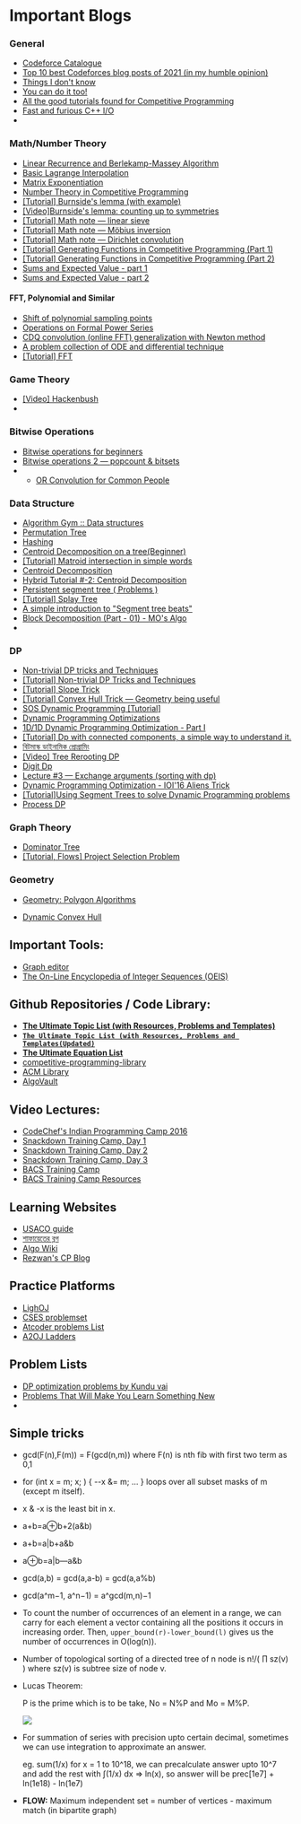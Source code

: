 # Important Blogs

### General

- [Codeforce Catalogue](https://codeforces.com/catalog)
- [Top 10 best Codeforces blog posts of 2021 (in my humble opinion)](https://codeforces.com/blog/entry/98250)
- [Things I don't know](https://codeforces.com/blog/entry/92248)
- [You can do it too!](https://codeforces.com/blog/entry/103077)
- [All the good tutorials found for Competitive Programming](https://codeforces.com/blog/entry/57282)
- [Fast and furious C++ I/O](https://codeforces.com/blog/entry/45835)
- 

### Math/Number Theory

- [Linear Recurrence and Berlekamp-Massey Algorithm](https://codeforces.com/blog/entry/61306) 
- [Basic Lagrange Interpolation](https://codeforces.com/blog/entry/82953)
- [Matrix Exponentiation](https://codeforces.com/blog/entry/80195)
- [Number Theory in Competitive Programming](https://artofproblemsolving.com/community/c90633h1291397) 
- [[Tutorial] Burnside's lemma (with example)](https://codeforces.com/blog/entry/62401)
- [[Video]Burnside's lemma: counting up to symmetries](https://www.youtube.com/watch?v=D0d9bYZ_qDY&t=674s)
- [[Tutorial] Math note — linear sieve](https://codeforces.com/blog/entry/54090)
- [[Tutorial] Math note — Möbius inversion](https://codeforces.com/blog/entry/53925) 
- [[Tutorial] Math note — Dirichlet convolution](https://codeforces.com/blog/entry/54150)
- [[Tutorial] Generating Functions in Competitive Programming (Part 1)](https://codeforces.com/blog/entry/77468) 
- [[Tutorial] Generating Functions in Competitive Programming (Part 2)](https://codeforces.com/blog/entry/77551) 
- [Sums and Expected Value - part 1](https://codeforces.com/blog/entry/62690)
- [Sums and Expected Value - part 2](https://codeforces.com/blog/entry/62792)



#### FFT, Polynomial and Similar
- [Shift of polynomial sampling points](https://codeforces.com/blog/entry/115696)
- [Operations on Formal Power Series](https://codeforces.com/blog/entry/56422)
- [CDQ convolution (online FFT) generalization with Newton method](https://codeforces.com/blog/entry/111399)
- [A problem collection of ODE and differential technique](https://codeforces.com/blog/entry/76447)
- [[Tutorial] FFT](https://codeforces.com/blog/entry/111371)



### Game Theory

- [[Video] Hackenbush](https://www.youtube.com/watch?v=ZYj4NkeGPdM)
- 

### Bitwise Operations

- [Bitwise operations for beginners](https://codeforces.com/blog/entry/73490)
- [Bitwise operations 2 — popcount & bitsets](https://codeforces.com/blog/entry/73558) 
- - [OR Convolution for Common People](https://codeforces.com/blog/entry/115438)

### Data Structure

- [Algorithm Gym :: Data structures](https://codeforces.com/blog/entry/15729)
- [Permutation Tree](https://codeforces.com/blog/entry/78898)
- [Hashing](https://codeforces.com/blog/entry/60445)
- [Centroid Decomposition on a tree(Beginner)](https://codeforces.com/blog/entry/73707)
- [[Tutorial] Matroid intersection in simple words](https://codeforces.com/blog/entry/69287) 
- [Centroid Decomposition](https://www.quora.com/profile/Abbas-Rangwala-13/Centroid-Decomposition-of-a-Tree)
- [Hybrid Tutorial #-2: Centroid Decomposition](https://codeforces.com/blog/entry/81661)
- [Persistent segment tree ( Problems )](https://codeforces.com/blog/entry/56880)
- [[Tutorial] Splay Tree](https://zhtluo.com/cp/splay-tree-one-tree-to-rule-them-all.html)
- [A simple introduction to "Segment tree beats"](https://codeforces.com/blog/entry/57319)
- [Block Decomposition (Part - 01) - MO's Algo](https://rezwanarefin01.github.io/posts/block-decomposition-01/)
- 

### DP

- [Non-trivial DP tricks and Techniques](https://codeforces.com/blog/entry/47764)
- [[Tutorial] Non-trivial DP Tricks and Techniques](https://codeforces.com/blog/entry/47764) 
- [[Tutorial] Slope Trick](https://codeforces.com/blog/entry/47821) 
- [[Tutorial] Convex Hull Trick — Geometry being useful](https://codeforces.com/blog/entry/63823)
- [SOS Dynamic Programming [Tutorial]](https://codeforces.com/blog/entry/45223) 
- [Dynamic Programming Optimizations](https://codeforces.com/blog/entry/8219)
- [1D/1D Dynamic Programming Optimization - Part I](https://sites.google.com/site/ubcprogrammingteam/news/1d1ddynamicprogrammingoptimization-parti?authuser=0)
- [[Tutorial] Dp with connected components, a simple way to understand it.](https://codeforces.com/blog/entry/92602)
- [বিটমাস্ক ডাইনামিক প্রোগ্রামিং](https://www.shafaetsplanet.com/?p=1357)
- [[Video] Tree Rerooting DP](https://youtu.be/jFSUQmxCoUI?t=1691)
- [Digit Dp](https://codeforces.com/blog/entry/53960)
- [Lecture #3 — Exchange arguments (sorting with dp)](https://codeforces.com/blog/entry/63533)
- [Dynamic Programming Optimization - IOI'16 Aliens Trick](https://rezwanarefin01.github.io/posts/ioi16-aliens-trick/)
- [[Tutorial]Using Segment Trees to solve Dynamic Programming problems](https://codeforces.com/blog/entry/101210)
- [Process DP](https://codeforces.com/blog/entry/100918)



### Graph Theory

- [Dominator Tree](https://www.dropbox.com/s/2ubl00x2zzkojsr/dominator.pdf?dl=0)
- [[Tutorial, Flows] Project Selection Problem](https://codeforces.com/blog/entry/101354)



### Geometry

- [Geometry: Polygon Algorithms](https://codeforces.com/blog/entry/48868)

- [Dynamic Convex Hull](https://codeforces.com/blog/entry/75929)

  



## Important Tools:

- [Graph editor](https://csacademy.com/app/graph_editor/)
- [The On-Line Encyclopedia of Integer Sequences (OEIS)](https://oeis.org/)

## Github Repositories / Code Library:

- **[The Ultimate Topic List (with Resources, Problems and Templates)](https://codeforces.com/blog/entry/95106)**
- [**`The Ultimate Topic List (with Resources, Problems and Templates(Updated)`**](https://shahjalalshohag.github.io/topic-list/)
- **[The Ultimate Equation List](https://blog.shahjalalshohag.com/equation-list/)**
- [competitive-programming-library](https://github.com/mochow13/competitive-programming-library)
- [ACM Library](https://github.com/AnikSarker/ACM-Library)
- [AlgoVault](https://github.com/sgtlaugh/algovault)

## Video Lectures:

- [CodeChef's Indian Programming Camp 2016](https://youtube.com/playlist?list=PLi0ZM-RCX5nsTc2Z6woHr5qoF6n3b-thO)
- [Snackdown Training Camp, Day 1](https://blog.codechef.com/2016/07/11/snackdown-training-camp-day-1/) 
- [Snackdown Training Camp, Day 2](https://blog.codechef.com/2016/07/17/snackdown-training-camp-2016-day-2/)
- [Snackdown Training Camp, Day 3](https://blog.codechef.com/2016/07/17/snackdown-training-camp-day-3/)
- [BACS Training Camp](https://youtube.com/playlist?list=PL5YAsxQ7bZ-mwIb5a2BezeP-CMfNlaws3)
- [BACS Training Camp Resources](https://drive.google.com/drive/u/0/folders/1es4dvlrnQ36rVcC2rxz7j6z52WjS1U-D)

## Learning Websites

- [USACO guide](https://usaco.guide/adv/LC?lang=cpp) 
- [ শাফায়েতের ব্লগ](https://www.shafaetsplanet.com/)
- [Algo Wiki](https://wiki.algo.is/_index)
- [Rezwan's CP Blog](https://rezwanarefin01.github.io/)



## Practice Platforms

- [LighOJ](https://lightoj.com/home)
- [CSES problemset](https://cses.fi/problemset/)
- [Atcoder problems List](https://kenkoooo.com/atcoder#/table/)
- [A2OJ Ladders](https://a2oj.netlify.app/ladders)



## Problem Lists

- [DP optimization problems by Kundu vai](https://docs.google.com/spreadsheets/d/1bhBp7C8BQyssc4LMm46FMPUHbrkzRi2CRE5tgl8WGHo/edit?fbclid=IwAR1ATq_081Ncz10WWiw4kAA5EYHH0bg87c84ZWn_vHZvFUbmBZoJ_bChcng#gid=0)
- [Problems That Will Make You Learn Something New](https://docs.google.com/spreadsheets/d/15CK3SvWQqck-KVU6z9zVJoW0-Rikylapw9v8eXxVDGo/edit#gid=0)
- 

## Simple tricks

- gcd(F(n),F(m)) = F(gcd(n,m)) where F(n) is nth fib with first two term as 0,1

- for (int x = m; x; ) { --x &= m; ... } loops
  over all subset masks of m (except m itself).

- x & -x is the least bit in x.

- a+b=a⊕b+2(a&b)

- a+b=a|b+a&b

- a⊕b=a|b—a&b

- gcd(a,b) = gcd(a,a-b) = gcd(a,a%b)

- gcd(a^m−1, a^n−1) = a^gcd(m,n)−1

- To count the number of occurrences of an element in a range, we can  carry for each element a vector containing all the positions it occurs  in increasing order. Then, `upper_bound(r)-lower_bound(l)` gives us the number of occurrences in O(log(n)).

- Number of topological sorting of a directed tree of n node is n!/( ∏ sz(v) ) where sz(v) is subtree size of node v.

- Lucas Theorem:  

  P is the prime which is to be take, No = N%P and Mo = M%P.

  ![](https://latex.artofproblemsolving.com/6/3/2/6328ada5b024e69de1004c54c80e379fc8bff64f.png) 

- For summation of series with precision upto certain decimal, sometimes we can use integration to approximate an answer.

  eg. sum(1/x) for x = 1 to 10^18, we can precalculate answer upto 10^7 and add the rest with ∫(1/x) dx => ln(x), so answer will be prec[1e7] + ln(1e18) - ln(1e7)
  
- **FLOW:** Maximum independent set = number of vertices - maximum match (in bipartite graph)
